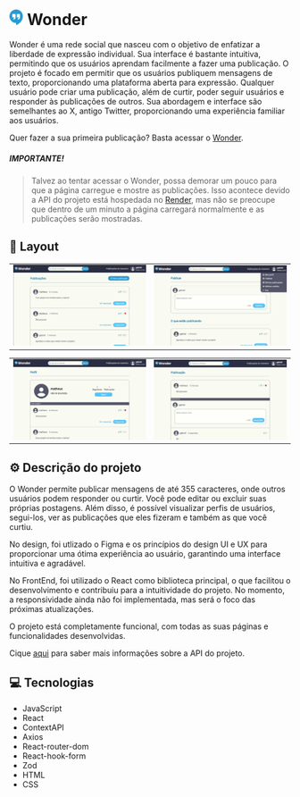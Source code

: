 # <img src="./public/icon.svg" width="25" alt="icon">  Wonder 
Wonder é uma rede social que nasceu com o objetivo de enfatizar a liberdade de expressão individual. Sua interface é bastante intuitiva, permitindo que os usuários aprendam facilmente a fazer uma publicação. O projeto é focado em permitir que os usuários publiquem mensagens de texto, proporcionando uma plataforma aberta para expressão. Qualquer usuário pode criar uma publicação, além de curtir, poder seguir usuários e responder às publicações de outros. Sua abordagem e interface são semelhantes ao X, antigo Twitter, proporcionando uma experiência familiar aos usuários.

Quer fazer a sua primeira publicação? Basta acessar o [Wonder](https://wonderr.me).
##### **IMPORTANTE!**

> Talvez ao tentar acessar o Wonder, possa demorar um pouco para que a página carregue e mostre as publicações. Isso acontece devido a API do projeto está hospedada no [Render](https://render.com), mas não se preocupe que dentro de um minuto a página carregará normalmente e as publicações serão mostradas.

## 🎨 Layout

|  |  |
|----------|----------|
| ![Screenshot 1](./public/screenshot1.png) | ![Screenshot 2](./public/screenshot2.png) |

| | |
|----------|----------|
| ![Screenshot 3](./public/screenshot3.png) | ![Screenshot 4](./public/screenshot4.png) |



## ⚙️ Descrição do projeto

O Wonder permite publicar mensagens de até 355 caracteres, onde outros usuários podem responder ou curtir. Você pode editar ou excluir suas próprias postagens. Além disso, é possível visualizar perfis de usuários, segui-los, ver as publicações que eles fizeram e também as que você curtiu.

No design, foi utlizado o Figma e os princípios do design UI e UX para proporcionar uma ótima experiência ao usuário, garantindo uma interface intuitiva e agradável.

No FrontEnd, foi utilizado o React como biblioteca principal, o que facilitou o desenvolvimento e contribuiu para a intuitividade do projeto. No momento, a responsividade ainda não foi implementada, mas será o foco das próximas atualizações.

O projeto está completamente funcional, com todas as suas páginas e funcionalidades desenvolvidas. 

Cique [aqui](https://github.com/gabriel-augg/api-wonder) para saber mais informações sobre a API do projeto.

## 💻 Tecnologias

- JavaScript
- React
- ContextAPI
- Axios
- React-router-dom
- React-hook-form
- Zod
- HTML
- CSS
